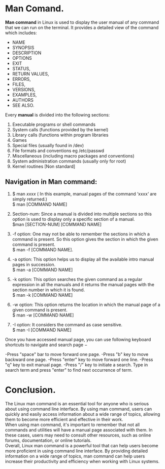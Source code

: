 # Man Comand.

**Man command** in Linux is used to display the user manual of any command that we can run on
the terminal. 
It provides a detailed view of the command which includes:
- NAME 
- SYNOPSIS
- DESCRIPTION
- OPTIONS
- EXIT
- STATUS, 
- RETURN VALUES,
- ERRORS, 
- FILES,
- VERSIONS, 
- EXAMPLES,
- AUTHORS
- SEE ALSO.

Every **manual** is divided into the following sections:

1. Executable programs or shell commands
2. System calls (functions provided by the kernel)
3. Library calls (functions within program libraries
4. Games
5. Special files (usually found in /dev)
6. File formats and conventions eg /etc/passwd
7. Miscellaneous (including macro packages and conventions)
8. System administration commands (usually only for root)
9. Kernel routines [Non standard]
 

## Navigation in Man command:
1. $ man *xxxx* ( In this example, manual pages of the command ‘xxxx‘ are simply returned.)  
$ man [COMMAND NAME]

2. Section-num: Since a manual is divided into multiple sections so this option is used to display only a specific section of a manual.  
$man [SECTION-NUM] [COMMAND NAME]

3. -f option: One may not be able to remember the sections in which a command is present. So this option gives the section in which the given command is present.  
$ man -f [COMMAND NAME].

4. -a option: This option helps us to display all the available intro manual pages in succession.  
$ man -a [COMMAND NAME] 

5. -k option: This option searches the given command as a regular expression in all the manuals and it returns the manual pages with the section number in which it is found.  
$ man -k [COMMAND NAME]

6. -w option: This option returns the location in which the manual page of a given command is present.  
$ man -w [COMMAND NAME]

7. -I option: It considers the command as case sensitive.  
$ man -I [COMMAND NAME]

Once you have accessed manual page, you can use following keyboard shortcuts to navigate and search page −  

-Press "space" bar to move forward one page.
-Press "b" key to move backward one page.
-Press "enter" key to move forward one line.
-Press "q" key to exit manual page.
-Press "/" key to initiate a search. Type in search term and press "enter" to find next occurrence of term.

# Conclusion.
The Linux man command is an essential tool for anyone who is serious about using command line interface. By using man command, users can quickly and easily access information about a wide range of topics, allowing them to become more efficient and effective in their work.  
When using man command, it's important to remember that not all commands and utilities will have a manual page associated with them. In these cases, users may need to consult other resources, such as online forums, documentation, or online tutorials.  
Overall, Linux man command is a powerful tool that can help users become more proficient in using command line interface. By providing detailed information on a wide range of topics, man command can help users increase their productivity and efficiency when working with Linux systems.


 
